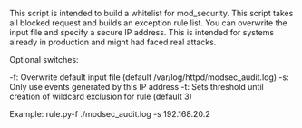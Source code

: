 This script is intended to build a whitelist for mod_security. This script takes all blocked request and builds an exception rule list.
You can overwrite the input file and specify a secure IP address. This is intended for systems already in production and might had faced real attacks.

Optional switches:

-f:     Overwrite default input file (default /var/log/httpd/modsec_audit.log)
-s:     Only use events generated by this IP address
-t:     Sets threshold until creation of wildcard exclusion for rule (default 3)

Example: rule.py-f ./modsec_audit.log -s 192.168.20.2
